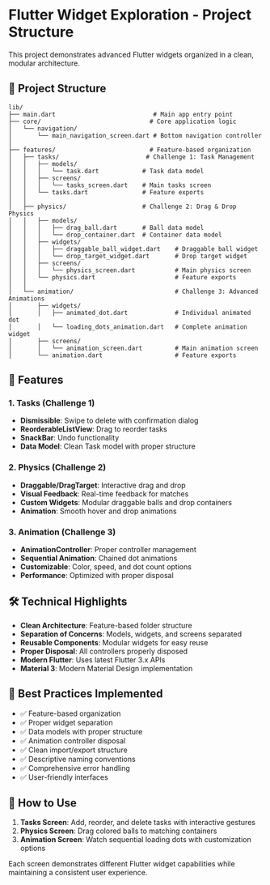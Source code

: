 # Flutter Widget Exploration - Project Structure

This project demonstrates advanced Flutter widgets organized in a clean, modular architecture.

## 📁 Project Structure

```
lib/
├── main.dart                           # Main app entry point
├── core/                              # Core application logic
│   └── navigation/
│       └── main_navigation_screen.dart # Bottom navigation controller
│
├── features/                          # Feature-based organization
│   ├── tasks/                        # Challenge 1: Task Management
│   │   ├── models/
│   │   │   └── task.dart            # Task data model
│   │   ├── screens/
│   │   │   └── tasks_screen.dart    # Main tasks screen
│   │   └── tasks.dart               # Feature exports
│   │
│   ├── physics/                     # Challenge 2: Drag & Drop Physics
│   │   ├── models/
│   │   │   ├── drag_ball.dart       # Ball data model
│   │   │   └── drop_container.dart  # Container data model
│   │   ├── widgets/
│   │   │   ├── draggable_ball_widget.dart    # Draggable ball widget
│   │   │   └── drop_target_widget.dart       # Drop target widget
│   │   ├── screens/
│   │   │   └── physics_screen.dart           # Main physics screen
│   │   └── physics.dart                      # Feature exports
│   │
│   └── animation/                            # Challenge 3: Advanced Animations
│       ├── widgets/
│       │   ├── animated_dot.dart             # Individual animated dot
│       │   └── loading_dots_animation.dart   # Complete animation widget
│       ├── screens/
│       │   └── animation_screen.dart         # Main animation screen
│       └── animation.dart                    # Feature exports
```

## 🚀 Features

### 1. Tasks (Challenge 1)
- **Dismissible**: Swipe to delete with confirmation dialog
- **ReorderableListView**: Drag to reorder tasks
- **SnackBar**: Undo functionality
- **Data Model**: Clean Task model with proper structure

### 2. Physics (Challenge 2)
- **Draggable/DragTarget**: Interactive drag and drop
- **Visual Feedback**: Real-time feedback for matches
- **Custom Widgets**: Modular draggable balls and drop containers
- **Animation**: Smooth hover and drop animations

### 3. Animation (Challenge 3)
- **AnimationController**: Proper controller management
- **Sequential Animation**: Chained dot animations
- **Customizable**: Color, speed, and dot count options
- **Performance**: Optimized with proper disposal

## 🛠️ Technical Highlights

- **Clean Architecture**: Feature-based folder structure
- **Separation of Concerns**: Models, widgets, and screens separated
- **Reusable Components**: Modular widgets for easy reuse
- **Proper Disposal**: All controllers properly disposed
- **Modern Flutter**: Uses latest Flutter 3.x APIs
- **Material 3**: Modern Material Design implementation

## 🎯 Best Practices Implemented

- ✅ Feature-based organization
- ✅ Proper widget separation
- ✅ Data models with proper structure
- ✅ Animation controller disposal
- ✅ Clean import/export structure
- ✅ Descriptive naming conventions
- ✅ Comprehensive error handling
- ✅ User-friendly interfaces

## 📱 How to Use

1. **Tasks Screen**: Add, reorder, and delete tasks with interactive gestures
2. **Physics Screen**: Drag colored balls to matching containers
3. **Animation Screen**: Watch sequential loading dots with customization options

Each screen demonstrates different Flutter widget capabilities while maintaining a consistent user experience.